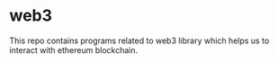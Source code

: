 # web3
This repo contains programs related to web3 library which helps us to interact with ethereum blockchain.
